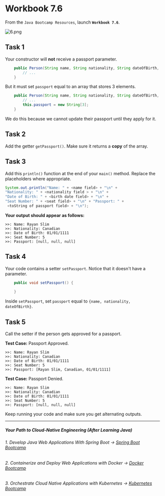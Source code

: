 # Workbook 7.6

From the `Java Bootcamp Resources`, launch **`Workbook 7.6`**.

![6.png](https://img-c.udemycdn.com/redactor/raw/article_lecture/2025-01-03_23-11-00-972b0131a67089748c1c59c02b22f23f.png)

## **Task 1**

Your constructor will **not** receive a passport parameter. 
```java
    public Person(String name, String nationality, String dateOfBirth, int seatNumber) {
        // ...
    }
```
But it must set `passport` equal to an array that stores 3 elements.

```java
    public Person(String name, String nationality, String dateOfBirth, int seatNumber) {
        // ...
        this.passport = new String[3];
    }
```
We do this because we cannot update their passport until they apply for it.

## **Task 2**

Add the getter `getPassport()`. Make sure it returns a **copy** of the array.

## Task 3
Add this `println()` function at the end of your `main()` method. Replace the placeholders where appropriate.
```java
System.out.println("Name: " + <name field> + "\n" + 
"Nationality: " + <nationality field > + "\n" + 
"Date of Birth: " + <birth date field> + "\n" +
"Seat Number: " + <seat field> + "\n" + "Passport: " +
 <toString of passport field> + "\n");
```


**Your output should appear as follows:**

```
>>: Name: Rayan Slim
>>: Nationality: Canadian
>>: Date of Birth: 01/01/1111
>>: Seat Number: 5
>>: Passport: [null, null, null]
```

**Task 4**
-------------------
Your code contains a setter `setPassport`. Notice that it doesn't have a parameter.
```java
    public void setPassport() {
        
    }
```
Inside `setPassport`, set `passport` equal to  `{name, nationality, dateOfBirth}`.

**Task 5**
----------------------------

Call the setter if the person gets approved for a passport.

**Test Case:** Passport Approved.

```
>>: Name: Rayan Slim
>>: Nationality: Canadian
>>: Date of Birth: 01/01/1111
>>: Seat Number: 5
>>: Passport: [Rayan Slim, Canadian, 01/01/1111]
```

**Test Case:** Passport Denied.

```
>>: Name: Rayan Slim
>>: Nationality: Canadian
>>: Date of Birth: 01/01/1111
>>: Seat Number: 5
>>: Passport: [null, null, null]
```

Keep running your code and make sure you get alternating outputs.

----------

##### Your Path to Cloud-Native Engineering (After Learning Java)
###### 1. Develop Java Web Applications With Spring Boot → [Spring Boot Bootcamp](https://www.udemy.com/course/the-complete-spring-boot-development-bootcamp/?couponCode=SPRING_BOOTCAMP)
###### 2. Containerize and Deploy Web Applications with Docker → [Docker Bootcamp](https://www.udemy.com/course/docker-bootcamp-conquer-docker-with-real-world-projects/?couponCode=DOCKER_BOOTCAMP)
###### 3. Orchestrate Cloud Native Applications with Kubernetes → [Kubernetes Bootcamp](https://kubernetestraining.io/)